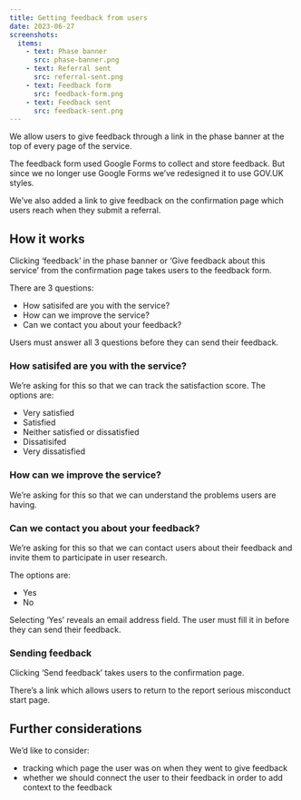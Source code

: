 ```yaml
---
title: Getting feedback from users
date: 2023-06-27
screenshots:
  items:
    - text: Phase banner
      src: phase-banner.png
    - text: Referral sent
      src: referral-sent.png
    - text: Feedback form
      src: feedback-form.png
    - text: Feedback sent
      src: feedback-sent.png
---
```


We allow users to give feedback through a link in the phase banner at the top of every page of the service.

The feedback form used Google Forms to collect and store feedback. But since we no longer use Google Forms we’ve redesigned it to use GOV.UK styles.

We’ve also added a link to give feedback on the confirmation page which users reach when they submit a referral.

## How it works

Clicking ‘feedback’ in the phase banner or ‘Give feedback about this service’ from the confirmation page takes users to the feedback form.

There are 3 questions:

- How satisifed are you with the service?
- How can we improve the service?
- Can we contact you about your feedback?

Users must answer all 3 questions before they can send their feedback.

### How satisifed are you with the service?

We’re asking for this so that we can track the satisfaction score. The options are:

- Very satisfied
- Satisfied
- Neither satisfied or dissatisfied
- Dissatisifed
- Very dissatisfied

### How can we improve the service?

We’re asking for this so that we can understand the problems users are having.

### Can we contact you about your feedback?

We’re asking for this so that we can contact users about their feedback and invite them to participate in user research.

The options are:

- Yes
- No

Selecting ‘Yes’ reveals an email address field. The user must fill it in before they can send their feedback.

### Sending feedback

Clicking ‘Send feedback’ takes users to the confirmation page.

There’s a link which allows users to return to the report serious misconduct start page.

## Further considerations

We’d like to consider:

- tracking which page the user was on when they went to give feedback
- whether we should connect the user to their feedback in order to add context to the feedback
